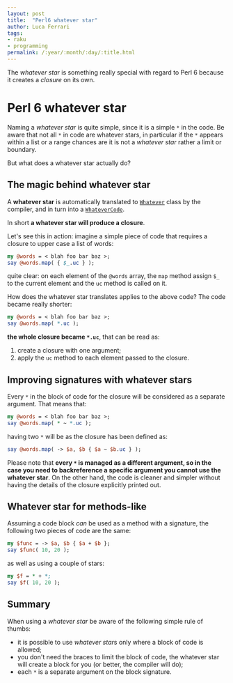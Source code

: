 ```yaml
---
layout: post
title:  "Perl6 whatever star"
author: Luca Ferrari
tags:
- raku
- programming
permalink: /:year/:month/:day/:title.html
---
```

The *whatever star* is something really special with regard to Perl 6 because it creates a *closure* on its own.

# Perl 6 whatever star

Naming a *whatever star* is quite simple, since it is a simple `*` in the code. Be aware that not all `*` in code are whatever stars, in particular if the `*` appears within a list or a range chances are it is not a *whatever star* rather a limit or boundary.

But what does a whatever star actually do?

## The magic behind whatever star

A **whatever star** is automatically translated to [`Whatever`](https://docs.perl6.org/type/Whatever) class by the compiler, and in turn into a
[`WhateverCode`](https://docs.perl6.org/type/WhateverCode).

In short **a whatever star will produce a closure**.

Let's see this in action: imagine a simple piece of code that requires a closure to upper case a list of words:

```perl
my @words = < blah foo bar baz >;
say @words.map( { $_.uc } );
```

quite clear: on each element of the `@words` array, the `map` method assign `$_` to the current element and the `uc` method is called on it.

How does the whatever star translates applies to the above code? The code became really shorter:

```perl
my @words = < blah foo bar baz >;
say @words.map( *.uc );
```

**the whole closure became `*.uc`**, that can be read as:
1. create a closure with one argument;
2. apply the `uc` method to each element passed to the closure.

## Improving signatures with whatever stars

Every `*` in the block of code for the closure will be considered as a separate argument.
That means that:

```perl
my @words = < blah foo bar baz >;
say @words.map( * ~ *.uc );
```

having two `*` will be as the closure has been defined as:

```perl
say @words.map( -> $a, $b { $a ~ $b.uc } );
```

Please note that **every `*` is managed as a different argument, so in the case you need to backreference a specific argument you cannot use the whatever star**. On the other hand, the code is cleaner and simpler without having the details of the closure explicitly printed out.


## Whatever star for methods-like

Assuming a code block *can* be used as a method with a signature, the following two pieces of code are the same:

```perl
my $func = -> $a, $b { $a + $b };
say $func( 10, 20 );
```

as well as using a couple of stars:

```perl
my $f = * + *;
say $f( 10, 20 );
```


## Summary

When using a *whatever star* be aware of the following simple rule of thumbs:
- it is possible to use *whatever star*s only where a block of code is allowed;
- you don't need the braces to limit the block of code, the whatever star will create a block for you (or better, the compiler will do);
- each `*` is a separate argument on the block signature.
